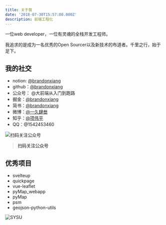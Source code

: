 ```yaml
---
title: 关于我
date: '2018-07-30T15:57:00.000Z'
description: 前端工程化
---
```


一位web developer，一位有灵魂的全栈开发工程师。

我追求的是成为一名优秀的Open Sourcer以及新技术的布道者。千里之行，始于足下。

## 我的社交

- notion: [@brandonxiang](https://brandonxiang.notion.site/brandonxiang-notion-078346416d174cb0bf79e0023ef7d8af)
- github：[@brandonxiang](https://github.com/brandonxiang)
- 公众号： @大前端从入门到跑路
- 掘金：[@brandonxiang](https://juejin.cn/user/2172290706443639)
- 简书：[@brandonxiang](https://www.jianshu.com/u/64467c788eb7)
- 微博：[@一久肆叁](https://weibo.com/xwpisme)
- 知乎：[@项伟平](https://www.zhihu.com/people/xiang-wei-ping)
- QQ：@1542453460

![扫码关注公众号](https://brandonxiang.top/img/wechat.jpg)

> **扫码关注公众号**

## 优秀项目

- svelteup
- quickpage
- vue-leaflet
- pyMap_webapp
- pyMap
- psm
- geojson-python-utils

![SYSU](https://brandonxiang.top/img/sysu.gif)
